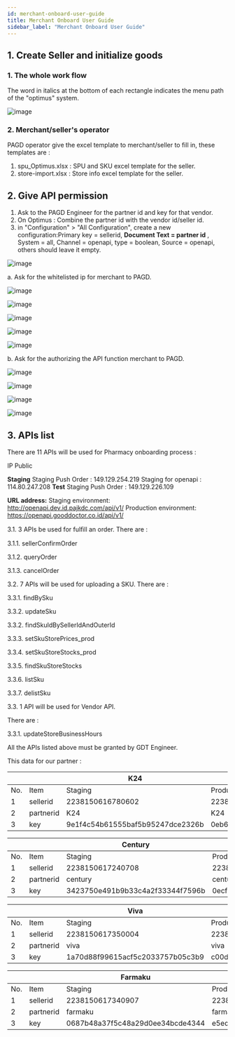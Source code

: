 ```yaml
---
id: merchant-onboard-user-guide
title: Merchant Onboard User Guide
sidebar_label: "Merchant Onboard User Guide"
---
```


## 1. Create Seller and initialize goods

### 1. The whole work flow

The word in italics at the bottom of each rectangle indicates the menu path of
the &quot;optimus&quot; system.

![image](/merchant_onboard_user_guide/image001.png)

### 2. Merchant/seller&#39;s operator

PAGD operator give the excel template to merchant/seller to fill in, these
templates are :

1. spu_Optimus.xlsx : SPU and SKU excel template for the seller.
2. store-import.xlsx : Store info excel template for the seller.

## 2. Give API permission

1. Ask to the PAGD Engineer for the partner id and key for that vendor.
2. On Optimus : Combine the partner id with the vendor id/seller id.
3. in &quot;Configuration&quot; > &quot;All Configuration&quot;, create a new
   configuration:Primary key = sellerid, **Document Text = partner id** , System
   = all, Channel = openapi, type = boolean, Source = openapi, others should
   leave it empty.

![image](/merchant_onboard_user_guide/image002.png)

a. Ask for the whitelisted ip for merchant to PAGD.

![image](/merchant_onboard_user_guide/image003.png)


![image](/merchant_onboard_user_guide/image004.png)

![image](/merchant_onboard_user_guide/image005.png)

![image](/merchant_onboard_user_guide/image006.png)

![image](/merchant_onboard_user_guide/image007.png)

b. Ask for the authorizing the API function merchant to PAGD.

![image](/merchant_onboard_user_guide/image008.png)

![image](/merchant_onboard_user_guide/image009.png)

![image](/merchant_onboard_user_guide/image010.png)

![image](/merchant_onboard_user_guide/image011.png)

## 3. APIs list

There are 11 APIs will be used for Pharmacy onboarding process :

IP Public

**Staging** Staging Push Order : 149.129.254.219 Staging for openapi :
114.80.247.208
**Test** Staging Push Order : 149.129.226.109

**URL address:** Staging environment: <http://openapi.dev.id.pajkdc.com/api/v1/>
Production environment: <https://openapi.gooddoctor.co.id/api/v1/>

3.1. 3 APIs be used for fulﬁll an order. There are :

3.1.1. sellerConfirmOrder

3.1.2. queryOrder

3.1.3. cancelOrder

3.2. 7 APIs will be used for uploading a SKU. There are :

3.3.1. findBySku

3.3.2. updateSku

3.3.2. findSkuIdBySellerIdAndOuterId

3.3.3. setSkuStorePrices_prod

3.3.4. setSkuStoreStocks_prod

3.3.5. findSkuStoreStocks

3.3.6. listSku

3.3.7. delistSku

3.3. 1 API will be used for Vendor API.

There are :

3.3.1. updateStoreBusinessHours

All the APIs listed above must be granted by GDT Engineer.

This data for our partner :

|     |           | K24                              |                                  |
| --- | --------- | -------------------------------- | -------------------------------- |
| No. | Item      | Staging                          | Production                       |
| 1   | sellerid  | 2238150616780602                 | 2238150616700305                 |
| 2   | partnerid | K24                              | K24                              |
| 3   | key       | 9e1f4c54b61555baf5b95247dce2326b | 0eb6d02621a6870248fb086e459a3b9c |

|     |           | Century                          |                                  |
| --- | --------- | -------------------------------- | -------------------------------- |
| No. | Item      | Staging                          | Production                       |
| 1   | sellerid  | 2238150617240708                 | 2238150616950307                 |
| 2   | partnerid | century                          | century                          |
| 3   | key       | 3423750e491b9b33c4a2f33344f7596b | 0ecf5117e0bd025c0ecc5cbf820b3af1 |

|     |           | Viva                             |                                  |
| --- | --------- | -------------------------------- | -------------------------------- |
| No. | Item      | Staging                          | Production                       |
| 1   | sellerid  | 2238150617350004                 | 2238150625060108                 |
| 2   | partnerid | viva                             | viva                             |
| 3   | key       | 1a70d88f99615acf5c2033757b05c3b9 | c00df9dbc9326dce42394a3f78005284 |

|     |           | Farmaku                          |                                  |
| --- | --------- | -------------------------------- | -------------------------------- |
| No. | Item      | Staging                          | Production                       |
| 1   | sellerid  | 2238150617340907                 | 2238150617210707                 |
| 2   | partnerid | farmaku                          | farmaku                          |
| 3   | key       | 0687b48a37f5c48a29d0ee34bcde4344 | e5ede7829e133223750e9640e45b180a | 
